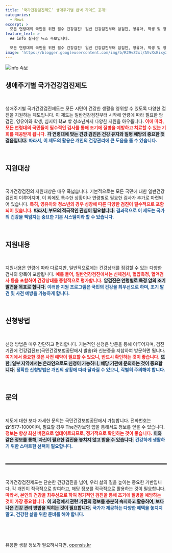 ```yaml
---
title: ‘국가건강검진제도’ 생애주기별 완벽 가이드 공개!
categories:
  - News
excerpt: >
  모든 연령대의 국민을 위한 필수 건강검진! 일반 건강검진부터 암검진, 영유아, 학생 및 청소년까지 지원 내용을 확인하고 건강을 지키세요. 클릭 한 번으로 신청 방법과 자세한 정보를 알아보세요!
feature_text: >
  ## info 실시간 뉴스 속보입니다.

  모든 연령대의 국민을 위한 필수 건강검진! 일반 건강검진부터 암검진, 영유아, 학생 및 청소년까지 지원 내용을 확인하고 건강을 지키세요. 클릭 한 번으로 신청 방법과 자세한 정보를 알아보세요!
image: 'https://blogger.googleusercontent.com/img/b/R29vZ2xl/AVvXsEixyZcFfHzMRdzZMjFBmAUKJYCLCGyLL1o632UiGVXcaFdKo_bkvkuCioo0uUKlGfBVcT3P84aROyZIXSBEx3Aw5nCQ3pTgDom1WDC4m8eifvWiAmWEEVb4x6G_l8C0QH225ldMjyaFvpxGEBGNO37VmDTDMHGhJPq73UglMfDca1-0aw/s1600/blogspot.png'
---
```


<p><img src="https://blogger.googleusercontent.com/img/b/R29vZ2xl/AVvXsEixyZcFfHzMRdzZMjFBmAUKJYCLCGyLL1o632UiGVXcaFdKo_bkvkuCioo0uUKlGfBVcT3P84aROyZIXSBEx3Aw5nCQ3pTgDom1WDC4m8eifvWiAmWEEVb4x6G_l8C0QH225ldMjyaFvpxGEBGNO37VmDTDMHGhJPq73UglMfDca1-0aw/s1600/blogspot.png" alt="info 속보" /></p>

<h2 data-ke-size="size26">생애주기별 국가건강검진제도</h2>

<p data-ke-size="size16">&nbsp;</p>

<p>생애주기별 국가건강검진제도는 모든 시민이 건강한 생활을 영위할 수 있도록 다양한 검진을 지원하는 제도입니다. 이 제도는 일반건강검진부터 시작해 연령에 따라 필요한 암검진, 영유아와 학생, 심지어 학교 밖 청소년까지 다양한 지원을 아우릅니다. <b><span style="color: #ee2323;">이에 따라, 모든 연령대의 국민들이 필수적인 검사를 통해 조기에 질병을 예방하고 치료할 수 있는 기회를 제공받게 됩니다.</span></b> <b><span style="background-color: #21538527;">각 연령대에 맞는 건강 검진은 건강 유지와 질병 예방의 중요한 첫 걸음입니다.</span></b> <b><span style="color: #1a5490;">따라서, 이 제도의 활용은 개인의 건강관리에 큰 도움을 줄 수 있습니다.</span></b></p>

<p data-ke-size="size16">&nbsp;</p>

<h2 data-ke-size="size26">지원대상</h2>

<p data-ke-size="size16">&nbsp;</p>

<p>국가건강검진의 지원대상은 매우 폭넓습니다. 기본적으로는 모든 국민에 대한 일반건강검진이 이루어지며, 이 외에도 특수한 상황이나 연령별로 필요한 검사가 추가로 마련되어 있습니다. <b><span style="color: #ee2323;">특히, 영유아와 청소년의 경우 성장에 따른 다양한 검진이 필수적으로 포함되어 있습니다.</span></b> <b><span style="background-color: #21538527;">따라서, 부모의 적극적인 관심이 필요합니다.</span></b> <b><span style="color: #1a5490;">결과적으로 이 제도는 국가의 건강을 책임지는 중요한 기본 시스템이라 할 수 있습니다.</span></b></p>

<p data-ke-size="size16">&nbsp;</p>

<h2 data-ke-size="size26">지원내용</h2>

<p data-ke-size="size16">&nbsp;</p>

<p>지원내용은 연령에 따라 다르지만, 일반적으로에는 건강상태를 점검할 수 있는 다양한 검사의 항목이 포함됩니다. <b><span style="color: #ee2323;">예를 들어, 일반건강검진에서는 신체검사, 혈압측정, 혈액검사 등을 포함하여 건강상태를 종합적으로 평가합니다.</span></b> <b><span style="background-color: #21538527;">암검진은 연령별로 특정 암의 조기 발견을 목표로 합니다.</span></b> <b><span style="color: #1a5490;">이러한 지원 프로그램은 국민의 건강을 최우선으로 하며, 조기 발견 및 사전 예방을 가능하게 합니다.</span></b></p>

<p data-ke-size="size16">&nbsp;</p>

<h2 data-ke-size="size26">신청방법</h2>

<p data-ke-size="size16">&nbsp;</p>

<p>신청 방법은 매우 간단하고 편리합니다. 기본적인 신청은 방문을 통해 이루어지며, 검진기관에 건강검진표(국민건강보험공단에서 발송)와 신분증을 지참하여 방문하면 됩니다. <b><span style="color: #ee2323;">여기에서 중요한 것은 사전 예약이 필요할 수 있으니, 반드시 확인하는 것이 좋습니다.</span></b> <b><span style="background-color: #21538527;">또한, 일부 지역에서는 온라인으로도 신청이 가능하니, 해당 기관에 문의하는 것이 중요합니다.</span></b> <b><span style="color: #1a5490;">정확한 신청방법은 개인의 상황에 따라 달라질 수 있으니, 각별히 주의해야 합니다.</span></b></p>

<p data-ke-size="size16">&nbsp;</p>

<h2 data-ke-size="size26">문의</h2>

<p data-ke-size="size16">&nbsp;</p>

<p>제도에 대한 보다 자세한 문의는 국민건강보험공단에서 가능합니다. 전화번호는 ☎1577-1000이며, 필요할 경우 The건강보험 앱을 통해서도 정보를 얻을 수 있습니다. <b><span style="color: #ee2323;">정보는 항상 최신 버전으로 업데이트되므로, 정기적으로 확인하는 것이 좋습니다.</span></b> <b><span style="background-color: #21538527;">이와 같은 정보를 통해, 자신이 필요한 검진을 놓치지 않고 받을 수 있습니다.</span></b> <b><span style="color: #1a5490;">건강하게 생활하기 위한 스마트한 선택이 필요합니다.</span></b></p>

<p data-ke-size="size16">&nbsp;</p>

<hr style="border: 1px solid #000; width: 100%;" />

<p data-ke-size="size16">&nbsp;</p>

<p>국가건강검진제도는 단순한 건강검진을 넘어, 우리 삶의 질을 높이는 중요한 기반입니다. 각 개인이 적극적으로 참여하고, 해당 정보를 적극적으로 활용하는 것이 필요합니다. <b><span style="color: #ee2323;">따라서, 본인의 건강을 최우선으로 하여 정기적인 검진을 통해 조기에 질병을 예방하는 것이 가장 중요합니다.</span></b> <b><span style="background-color: #21538527;">이 과정에서 관련 기관의 정보를 충분히 숙지하고 활용하여, 보다 나은 건강 관리 방법을 익히는 것이 필요합니다.</span></b> <b><span style="color: #1a5490;">국가가 제공하는 다양한 혜택을 놓치지 말고, 건강한 삶을 위한 준비를 해야 합니다.</span></b></p>

<p data-ke-size="size16">&nbsp;</p>

<p data-ke-size="size16">&nbsp;</p>
유용한 생활 정보가 필요하시다면, <a href="https://opensis.kr" rel="dofollow">opensis.kr</a>



